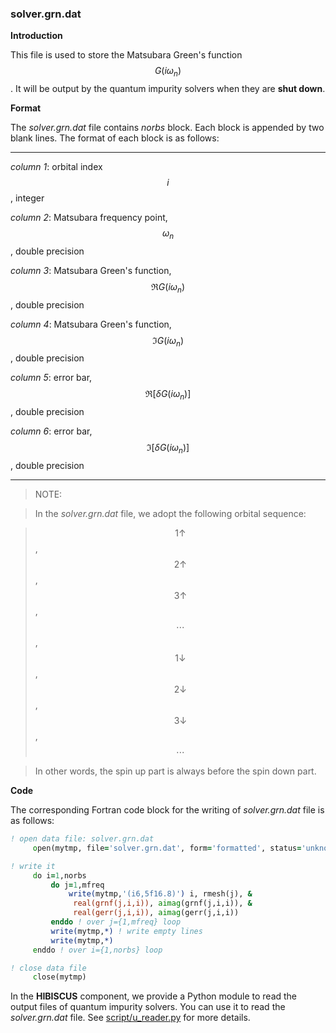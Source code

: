 ### solver.grn.dat

**Introduction**

This file is used to store the Matsubara Green's function $$G(i\omega_n)$$. It will be output by the quantum impurity solvers when they are **shut down**.

**Format**

The *solver.grn.dat* file contains *norbs* block. Each block is appended by two blank lines. The format of each block is as follows:

---

*column 1*: orbital index $$i$$, integer

*column 2*: Matsubara frequency point, $$\omega_n$$, double precision

*column 3*: Matsubara Green's function, $$\Re G(i\omega_n)$$, double precision

*column 4*: Matsubara Green's function, $$\Im G(i\omega_n)$$, double precision

*column 5*: error bar, $$\Re [\delta G(i\omega_n)]$$, double precision

*column 6*: error bar, $$\Im [\delta G(i\omega_n)]$$, double precision

---

> NOTE:

> In the *solver.grn.dat* file, we adopt the following orbital sequence:

> $$1\uparrow$$, $$2\uparrow$$, $$3\uparrow$$, $$\cdots$$, $$1\downarrow$$, $$2\downarrow$$, $$3\downarrow$$, $$\cdots$$

> In other words, the spin up part is always before the spin down part.

**Code**

The corresponding Fortran code block for the writing of *solver.grn.dat* file is as follows:

```fortran
! open data file: solver.grn.dat
     open(mytmp, file='solver.grn.dat', form='formatted', status='unknown')

! write it
     do i=1,norbs
         do j=1,mfreq
             write(mytmp,'(i6,5f16.8)') i, rmesh(j), &
              real(grnf(j,i,i)), aimag(grnf(j,i,i)), &
              real(gerr(j,i,i)), aimag(gerr(j,i,i))
         enddo ! over j={1,mfreq} loop
         write(mytmp,*) ! write empty lines
         write(mytmp,*)
     enddo ! over i={1,norbs} loop

! close data file
     close(mytmp)
```

In the **HIBISCUS** component, we provide a Python module to read the output files of quantum impurity solvers. You can use it to read the *solver.grn.dat* file. See [script/u_reader.py](../ch07/reader.md) for more details.